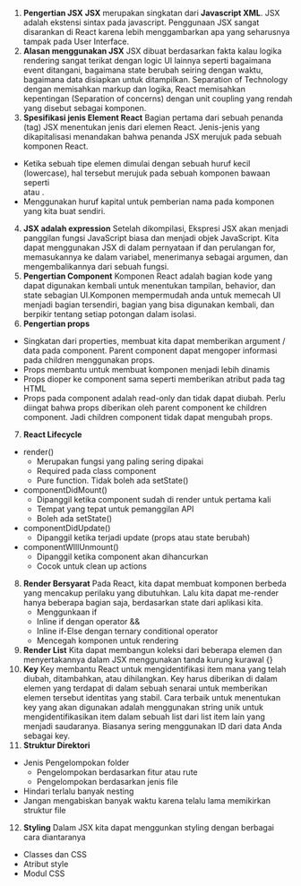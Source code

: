 1. **Pengertian JSX**
**JSX** merupakan singkatan dari **Javascript XML**. JSX adalah ekstensi sintax pada javascript. Penggunaan JSX sangat disarankan di React karena lebih menggambarkan apa yang seharusnya tampak pada User Interface.
2. **Alasan menggunakan JSX**
JSX dibuat berdasarkan fakta kalau logika rendering sangat terikat dengan logic UI lainnya seperti bagaimana event ditangani, bagaimana state berubah seiring dengan waktu, bagaimana data disiapkan untuk ditampilkan. Separation of Technology dengan memisahkan markup dan logika, React memisahkan kepentingan (Separation of concerns) dengan unit coupling yang rendah yang disebut sebagai komponen.
3. **Spesifikasi jenis Element React**
Bagian pertama dari sebuah penanda (tag) JSX menentukan jenis dari elemen React. Jenis-jenis yang dikapitalisasi menandakan bahwa penanda JSX merujuk pada sebuah komponen React. 
- Ketika sebuah tipe elemen dimulai dengan sebuah huruf kecil (lowercase), hal tersebut merujuk pada sebuah komponen bawaan seperti <div> atau <span>. 
- Menggunakan huruf kapital untuk pemberian nama pada komponen yang kita buat sendiri.
4. **JSX adalah expression**
Setelah dikompilasi, Ekspresi JSX akan menjadi panggilan fungsi JavaScript biasa dan menjadi objek JavaScript. Kita dapat menggunakan JSX di dalam pernyataan if dan perulangan for, memasukannya ke dalam variabel, menerimanya sebagai argumen, dan mengembalikannya dari sebuah fungsi.
5. **Pengertian Component**
Komponen React adalah bagian kode yang dapat digunakan kembali untuk menentukan tampilan, behavior, dan state sebagian UI.Komponen mempermudah anda untuk memecah UI menjadi bagian tersendiri, bagian yang bisa digunakan kembali, dan berpikir tentang setiap potongan dalam isolasi.
6. **Pengertian props**
- Singkatan dari properties, membuat kita dapat memberikan argument / data pada component. Parent component dapat mengoper informasi pada children menggunakan props. 
- Props membantu untuk membuat komponen menjadi lebih dinamis
- Props dioper ke component sama seperti memberikan atribut pada tag HTML
- Props pada component adalah read-only dan tidak dapat diubah. Perlu diingat bahwa props diberikan oleh parent component ke children component. Jadi children component tidak dapat mengubah props.
7. **React Lifecycle**
- render()
    * Merupakan fungsi yang paling sering dipakai
    * Required pada class component
    * Pure function. Tidak boleh ada setState()
- componentDidMount()
    * Dipanggil ketika component sudah di render untuk pertama kali
    * Tempat yang tepat untuk pemanggilan API
    * Boleh ada setState()
- componentDidUpdate()
    * Dipanggil ketika terjadi update (props atau state berubah)
- componentWIllUnmount()
    * Dipanggil ketika component akan dihancurkan
    * Cocok untuk clean up actions
8. **Render Bersyarat**
Pada React, kita dapat membuat komponen berbeda yang mencakup perilaku yang dibutuhkan. Lalu kita dapat me-render hanya beberapa bagian saja, berdasarkan state dari aplikasi kita.
    * Menggunkaan if 
    * Inline if dengan operator &&
    * Inline if-Else dengan ternary conditional operator
    * Mencegah komponen untuk rendering
9. **Render List**
Kita dapat membangun koleksi dari beberapa elemen dan menyertakannya dalam JSX menggunakan tanda kurung kurawal {}
10. **Key**
Key membantu React untuk mengidentifikasi item mana yang telah diubah, ditambahkan, atau dihilangkan. Key harus diberikan di dalam elemen yang terdapat di dalam sebuah senarai untuk memberikan elemen tersebut identitas yang stabil. Cara terbaik untuk menentukan key yang akan digunakan adalah menggunakan string unik untuk mengidentifikasikan item dalam sebuah list dari list item lain yang menjadi saudaranya. Biasanya sering menggunakan ID dari data Anda sebagai key.
11. **Struktur Direktori**
- Jenis Pengelompokan folder
    * Pengelompokan berdasarkan fitur atau rute
    * Pengelompokan berdasarkan jenis file
- Hindari terlalu banyak nesting
- Jangan mengabiskan banyak waktu karena telalu lama memikirkan struktur file
12. **Styling**
Dalam JSX kita dapat menggunkan styling dengan berbagai cara diantaranya
- Classes dan CSS
- Atribut style
- Modul CSS
